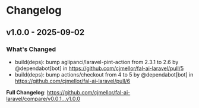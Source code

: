 # Changelog

## v1.0.0 - 2025-09-02

### What's Changed

* build(deps): bump aglipanci/laravel-pint-action from 2.3.1 to 2.6 by @dependabot[bot] in https://github.com/cjmellor/fal-ai-laravel/pull/5
* build(deps): bump actions/checkout from 4 to 5 by @dependabot[bot] in https://github.com/cjmellor/fal-ai-laravel/pull/6

**Full Changelog**: https://github.com/cjmellor/fal-ai-laravel/compare/v0.0.1...v1.0.0
